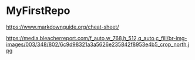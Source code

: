 # MyFirstRepo




https://www.markdownguide.org/cheat-sheet/

https://media.bleacherreport.com/f_auto,w_768,h_512,q_auto,c_fill/br-img-images/003/348/802/6c9d98321a3a5626e235842f8953e4b5_crop_north.jpg
